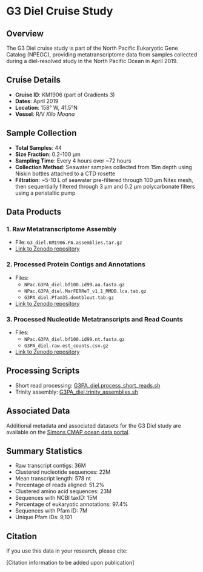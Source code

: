 # G3 Diel Cruise Study

## Overview

The G3 Diel cruise study is part of the North Pacific Eukaryotic Gene Catalog (NPEGC), providing metatranscriptome data from samples collected during a diel-resolved study in the North Pacific Ocean in April 2019.

## Cruise Details

- **Cruise ID**: KM1906 (part of Gradients 3)
- **Dates**: April 2019
- **Location**: 158° W, 41.5°N
- **Vessel**: R/V *Kilo Moana*

## Sample Collection

- **Total Samples**: 44
- **Size Fraction**: 0.2-100 μm
- **Sampling Time**: Every 4 hours over ~72 hours
- **Collection Method**: Seawater samples collected from 15m depth using Niskin bottles attached to a CTD rosette
- **Filtration**: ~5-10 L of seawater pre-filtered through 100 μm Nitex mesh, then sequentially filtered through 3 μm and 0.2 μm polycarbonate filters using a peristaltic pump

## Data Products

### 1. Raw Metatranscriptome Assembly
- File: `G3_diel.KM1906.PA.assemblies.tar.gz`
- [Link to Zenodo repository](https://zenodo.org/records/10699458)

### 2. Processed Protein Contigs and Annotations
- Files:
  - `NPac.G3PA_diel.bf100.id99.aa.fasta.gz`
  - `NPac.G3PA_diel.MarFERReT_v1.1_MMDB.lca.tab.gz`
  - `G3PA_diel.Pfam35.domtblout.tab.gz`
- [Link to Zenodo repository](https://zenodo.org/records/10472590)

### 3. Processed Nucleotide Metatranscripts and Read Counts
- Files:
  - `NPac.G3PA_diel.bf100.id99.nt.fasta.gz`
  - `G3PA_diel.raw.est_counts.csv.gz`
- [Link to Zenodo repository](https://zenodo.org/records/10570449)

## Processing Scripts

- Short read processing: [G3PA_diel.process_short_reads.sh](../../scripts/G3PA_diel.process_short_reads.sh)
- Trinity assembly: [G3PA_diel.trinity_assemblies.sh](../../scripts/G3PA_diel.trinity_assemblies.sh)

## Associated Data

Additional metadata and associated datasets for the G3 Diel study are available on the [Simons CMAP ocean data portal](https://simonscmap.com/catalog/cruises/KM1906).

## Summary Statistics

- Raw transcript contigs: 36M
- Clustered nucleotide sequences: 22M
- Mean transcript length: 578 nt
- Percentage of reads aligned: 51.2%
- Clustered amino acid sequences: 23M
- Sequences with NCBI taxID: 15M
- Percentage of eukaryotic annotations: 97.4%
- Sequences with Pfam ID: 7M
- Unique Pfam IDs: 9,101

## Citation

If you use this data in your research, please cite:

[Citation information to be added upon publication]
